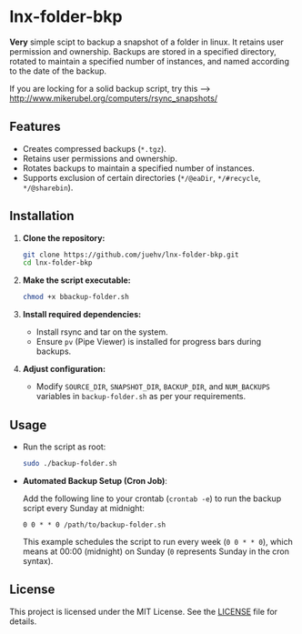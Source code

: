 # lnx-folder-bkp

**Very** simple scipt to backup a snapshot of a folder in linux. It retains user permission and ownership. 
Backups are stored in a specified directory, rotated to maintain a specified number of instances, and named according to the date of the backup.

If you are locking for a solid backup script, try this --> http://www.mikerubel.org/computers/rsync_snapshots/

## Features

- Creates compressed backups (`*.tgz`).
- Retains user permissions and ownership.
- Rotates backups to maintain a specified number of instances.
- Supports exclusion of certain directories (`*/@eaDir`, `*/#recycle`, `*/@sharebin`).

## Installation

1. **Clone the repository:**

   ```bash
   git clone https://github.com/juehv/lnx-folder-bkp.git
   cd lnx-folder-bkp
   ```

2. **Make the script executable:**

   ```bash
   chmod +x bbackup-folder.sh
   ```

3. **Install required dependencies:**

   - Install rsync and tar on the system.
   - Ensure `pv` (Pipe Viewer) is installed for progress bars during backups.

4. **Adjust configuration:**

   - Modify `SOURCE_DIR`, `SNAPSHOT_DIR`, `BACKUP_DIR`, and `NUM_BACKUPS` variables in `backup-folder.sh` as per your requirements.

## Usage

- Run the script as root:

  ```bash
  sudo ./backup-folder.sh
  ```

- **Automated Backup Setup (Cron Job)**:

  Add the following line to your crontab (`crontab -e`) to run the backup script every Sunday at midnight:

  ```cron
  0 0 * * 0 /path/to/backup-folder.sh
  ```

  This example schedules the script to run every week (`0 0 * * 0`), which means at 00:00 (midnight) on Sunday (`0` represents Sunday in the cron syntax).

## License

This project is licensed under the MIT License. See the [LICENSE](LICENSE) file for details.

